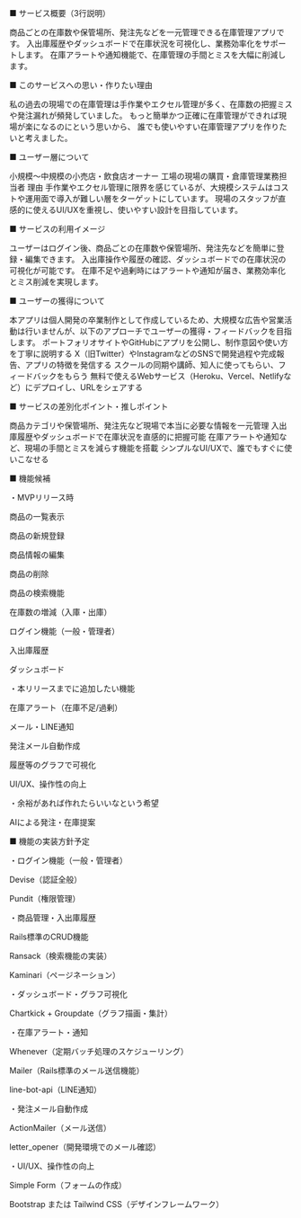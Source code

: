 ■ サービス概要（3行説明）

商品ごとの在庫数や保管場所、発注先などを一元管理できる在庫管理アプリです。 入出庫履歴やダッシュボードで在庫状況を可視化し、業務効率化をサポートします。 在庫アラートや通知機能で、在庫管理の手間とミスを大幅に削減します。

■ このサービスへの思い・作りたい理由

私の過去の現場での在庫管理は手作業やエクセル管理が多く、在庫数の把握ミスや発注漏れが頻発していました。 もっと簡単かつ正確に在庫管理ができれば現場が楽になるのにという思いから、 誰でも使いやすい在庫管理アプリを作りたいと考えました。

■ ユーザー層について

小規模〜中規模の小売店・飲食店オーナー 工場の現場の購買・倉庫管理業務担当者 理由 手作業やエクセル管理に限界を感じているが、大規模システムはコストや運用面で導入が難しい層をターゲットにしています。 現場のスタッフが直感的に使えるUI/UXを重視し、使いやすい設計を目指しています。

■ サービスの利用イメージ

ユーザーはログイン後、商品ごとの在庫数や保管場所、発注先などを簡単に登録・編集できます。 入出庫操作や履歴の確認、ダッシュボードでの在庫状況の可視化が可能です。 在庫不足や過剰時にはアラートや通知が届き、業務効率化とミス削減を実現します。

■ ユーザーの獲得について

本アプリは個人開発の卒業制作として作成しているため、大規模な広告や営業活動は行いませんが、以下のアプローチでユーザーの獲得・フィードバックを目指します。 ポートフォリオサイトやGitHubにアプリを公開し、制作意図や使い方を丁寧に説明する X（旧Twitter）やInstagramなどのSNSで開発過程や完成報告、アプリの特徴を発信する スクールの同期や講師、知人に使ってもらい、フィードバックをもらう 無料で使えるWebサービス（Heroku、Vercel、Netlifyなど）にデプロイし、URLをシェアする

■ サービスの差別化ポイント・推しポイント

商品カテゴリや保管場所、発注先など現場で本当に必要な情報を一元管理 入出庫履歴やダッシュボードで在庫状況を直感的に把握可能 在庫アラートや通知など、現場の手間とミスを減らす機能を搭載 シンプルなUI/UXで、誰でもすぐに使いこなせる

■ 機能候補

・MVPリリース時

商品の一覧表示

商品の新規登録

商品情報の編集

商品の削除

商品の検索機能

在庫数の増減（入庫・出庫）

ログイン機能（一般・管理者）

入出庫履歴

ダッシュボード

・本リリースまでに追加したい機能

在庫アラート（在庫不足/過剰）

メール・LINE通知

発注メール自動作成

履歴等のグラフで可視化

UI/UX、操作性の向上

・余裕があれば作れたらいいなという希望

AIによる発注・在庫提案

■ 機能の実装方針予定

・ログイン機能（一般・管理者）

Devise（認証全般）

Pundit（権限管理）

・商品管理・入出庫履歴

Rails標準のCRUD機能

Ransack（検索機能の実装）

Kaminari（ページネーション）

・ダッシュボード・グラフ可視化

Chartkick + Groupdate（グラフ描画・集計）

・在庫アラート・通知

Whenever（定期バッチ処理のスケジューリング）

Mailer（Rails標準のメール送信機能）

line-bot-api（LINE通知）

・発注メール自動作成

ActionMailer（メール送信）

letter_opener（開発環境でのメール確認）

・UI/UX、操作性の向上

Simple Form（フォームの作成）

Bootstrap または Tailwind CSS（デザインフレームワーク）

